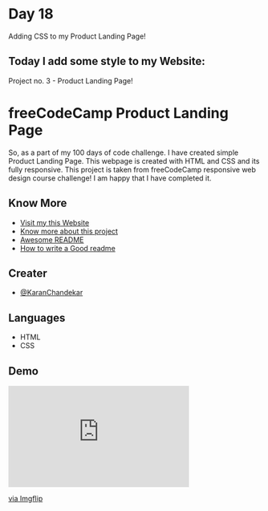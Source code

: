 # Day 18

Adding CSS to my Product Landing Page!


## Today I add some style to my Website:

Project no. 3 - Product Landing Page!


# freeCodeCamp Product Landing Page

So, as a part of my 100 days of code challenge. I have created simple Product Landing Page. This webpage is created with HTML and CSS and its fully responsive. This project is taken from freeCodeCamp responsive web design course challenge! I am happy that I have completed it.


## Know More

 - [Visit my this Website](https://product-landing-page-omega.vercel.app/)
 - [Know more about this project](https://www.freecodecamp.org/learn/responsive-web-design/responsive-web-design-projects/build-a-product-landing-page)
 - [Awesome README](https://github.com/matiassingers/awesome-readme)
 - [How to write a Good readme](https://bulldogjob.com/news/449-how-to-write-a-good-readme-for-your-github-project)


## Creater

- [@KaranChandekar](https://github.com/KaranChandekar)


## Languages

- HTML
- CSS

## Demo

<div style="width:360px;max-width:100%;"><div style="height:0;padding-bottom:56.11%;position:relative;"><iframe width="360" height="202" style="position:absolute;top:0;left:0;width:100%;height:100%;" frameBorder="0" src="https://imgflip.com/embed/5xv1x3"></iframe></div><p><a href="https://imgflip.com/gif/5xv1x3">via Imgflip</a></p></div>